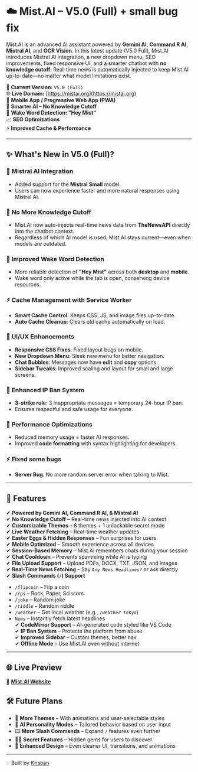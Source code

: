# ☁️ Mist.AI – V5.0 (Full) + small bug fix

Mist.AI is an advanced AI assistant powered by **Gemini AI**, **Command R AI**, **Mistral AI**, and **OCR Vision**. In this latest update (V5.0 Full), Mist.AI introduces Mistral AI integration, a new dropdown menu, SEO improvements, fixed responsive UI, and a smarter chatbot with **no knowledge cutoff**. Real-time news is automatically injected to keep Mist.AI up-to-date—no matter what model limitations exist.

🚀 **Current Version:** `V5.0 (Full)`  
🌐 **Live Domain:** [https://mistai.org](https://mistai.org)  
📱 **Mobile App / Progressive Web App (PWA)**  
🧠 **Smarter AI – No Knowledge Cutoff**  
🎤 **Wake Word Detection: "Hey Mist"**  
📈 **SEO Optimizations**  
⚡ **Improved Cache & Performance**  

---

## ✨ What's New in V5.0 (Full)?

### 🤖 **Mistral AI Integration**
- Added support for the **Mistral Small** model.
- Users can now experience faster and more natural responses using Mistral AI.

### 🧠 **No More Knowledge Cutoff**
- Mist.AI now auto-injects real-time news data from **TheNewsAPI** directly into the chatbot context.
- Regardless of which AI model is used, Mist.AI stays current—even when models are outdated.

### 🎤 **Improved Wake Word Detection**
- More reliable detection of **"Hey Mist"** across both **desktop** and **mobile**.
- Wake word only active while the tab is open, conserving device resources.

### ⚡ **Cache Management with Service Worker**
- **Smart Cache Control**: Keeps CSS, JS, and image files up-to-date.
- **Auto Cache Cleanup**: Clears old cache automatically on load.

### 🎨 **UI/UX Enhancements**
- **Responsive CSS Fixes**: Fixed layout bugs on mobile.
- **New Dropdown Menu**: Sleek new menu for better navigation.
- **Chat Bubbles**: Messages now have **edit** and **copy** options.
- **Sidebar Tweaks**: Improved scaling and layout for small and large screens.

### 🚨 **Enhanced IP Ban System**
- **3-strike rule**: 3 inappropriate messages = temporary 24-hour IP ban.
- Ensures respectful and safe usage for everyone.

### 🧠 **Performance Optimizations**
- Reduced memory usage = faster AI responses.
- Improved **code formatting** with syntax highlighting for developers.

### ⚡ **Fixed some bugs**
- **Server Bug**: No more random server error when talking to Mist.
---

## 📌 Features

✔ **Powered by Gemini AI, Command R AI, & Mistral AI**  
✔ **No Knowledge Cutoff** – Real-time news injected into AI context  
✔ **Customizable Themes** – 8 themes + 1 unlockable secret mode  
✔ **Live Weather Fetching** – Real-time weather updates  
✔ **Easter Eggs & Hidden Responses** – Fun surprises for users  
✔ **Mobile Optimized** – Smooth experience across all devices  
✔ **Session-Based Memory** – Mist.AI remembers chats during your session  
✔ **Chat Cooldown** – Prevents spamming while AI is typing  
✔ **File Upload Support** – Upload PDFs, DOCX, TXT, JSON, and images  
✔ **Real-Time News Fetching** – Say `Any News Headlines?` or ask directly  
✔ **Slash Commands (`/`) Support**  
   - `/flipcoin` – Flip a coin  
   - `/rps` – Rock, Paper, Scissors  
   - `/joke` – Random joke  
   - `/riddle` – Random riddle  
   - `/weather` – Get local weather (e.g., `/weather Tokyo`)  
   - `News` – Instantly fetch latest headlines  
✔ **CodeMirror Support** – AI-generated code styled like VS Code  
✔ **IP Ban System** – Protects the platform from abuse  
✔ **Improved Sidebar** – Custom themes, better nav  
✔ **Offline Mode** – Use Mist.AI even without internet  

---

## 🌐 Live Preview  
🔗 **[Mist.AI Website](https://mistai.org)**  

## 🛠️ Future Plans  
- 🎨 **More Themes** – With animations and user-selectable styles  
- 🤖 **AI Personality Modes** – Tailored behavior based on user input  
- ⌨️ **More Slash Commands** – Expand `/` features even further  
- 🕵️‍♂️ **Secret Features** – Hidden gems for users to discover  
- 📐 **Enhanced Design** – Even cleaner UI, transitions, and animations  

---

💡 Built by [Kristian](https://builtbykristian.netlify.app)
